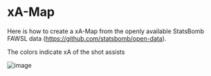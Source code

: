 # xA-Map

Here is how to create a xA-Map from the openly available StatsBomb FAWSL data (https://github.com/statsbomb/open-data). 

The colors indicate xA of the shot assists

![image](https://user-images.githubusercontent.com/52468120/130066437-c2829e86-0725-4b8a-b5d0-75db17140a70.png)
